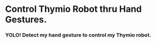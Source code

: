 # Control Thymio Robot thru Hand Gestures. 
### YOLO! Detect my hand gesture to control my Thymio robot.
